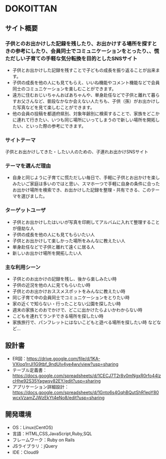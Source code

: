 # DOKOITTAN

## サイト概要 
### 子供とのお出かけした記録を残したり、お出かけする場所を探すときの参考にしたり、会員同士でコミュニケーションをとったり、、慌ただしい子育ての手軽な気分転換を目的としたSNSサイト
- 子供とお出かけした記録を残すことで子どもの成長を振り返ることが出来ます。
- 子供の成長を他の人にも見てもらえ、いいね機能やコメント機能などで会員同士のコミュニケーションを楽しむことができます。
- 遠方に住むおじいちゃんおばあちゃんや、単身赴任などで子供と離れて暮らすお父さんなど、普段なかなか会えない人たちも、子供（孫）がお出かけした写真などを見て楽しむことができます。
- 他の会員の投稿を都道府県別、対象年齢別に検索することで、家族をどこかに連れて行きたい、いつも同じ場所にいってしまうので新しい場所を開拓したい、といった際の参考にできます。

### サイトテーマ
子供とお出かけしてきた・したい人のための、子連れお出かけSNSサイト

### テーマを選んだ理由
- 自身と同じように子育てに慌ただしい毎日で、手軽に子供とお出かけを楽しみたいご家庭は多いのではと思い、スマホ一つで手軽に自身の条件に合ったお出かけ場所を検索でき、お出かけした記録を整理・共有できる、このテーマを選びました。

### ターゲットユーザ
- 子供とお出かけしたはいいが写真を印刷してアルバムに入れて整理することが億劫な人
- 子供の成長を他の人にも見てもらいたい人
- 子供とお出かけして楽しかった場所をみんなに教えたい人
- 単身赴任などで子供と離れて遠くに居る人
- 新しいお出かけ場所を開拓したい人

### 主な利用シーン
- 子供とのお出かけの記録を残し、後から楽しみたい時
- 子供の近況を他の人に見てもらいたい時
- 子供とのお出かけおススメスポットをみんなに教えたい時
- 同じ子育て中の会員同士でコミュニケーションをとりたい時
- 家の近くで知らない・行ったことない公園を探したい時
- 週末の家族とのおでかけで、どこに出かけたらよいかわからない時
- こどもを連れてランチできる場所を探したい時
- 家族旅行で、パンフレットにはないこどもと遊べる場所を探したい時
などなど…

## 設計書
- ER図：https://drive.google.com/file/d/1KA-VXIoq1rrJI1G9tbf_9ndUlv4ye4wv/view?usp=sharing</br>
- テーブル定義書：https://docs.google.com/spreadsheets/d/1CECJ7T2r8v0mNgxR0rfo44lzcHhe92S35Yagwsy82EY/edit?usp=sharing</br>
- アプリケーション詳細設計：https://docs.google.com/spreadsheets/d/1Gnto6s4GqhBQutShR1epY80wcxVzamZJWzEkYt4eNo8/edit?usp=sharing

## 開発環境
- OS：Linux(CentOS)
- 言語：HTML,CSS,JavaScript,Ruby,SQL
- フレームワーク：Ruby on Rails
- JSライブラリ：jQuery
- IDE：Cloud9
